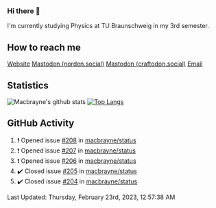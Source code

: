 ### Hi there 👋
I'm currently studying Physics at TU Braunschweig in my 3rd semester.

## How to reach me
[Website](https://florentin-schleuss.de)
<a rel="me" href="https://norden.social/@florentin">Mastodon (norden.social)</a>
<a rel="me" href="https://craftodon.social/@frodolon">Mastodon (craftodon.social)</a>
[Email](mailto:hello@macbrayne.de)

## Statistics
![Macbrayne's github stats](https://github-readme-stats.vercel.app/api?username=macbrayne&count_private=true&show_icons=true&hide_rank=true&custom_title=macbrayne's%20GitHub%20Stats)
[![Top Langs](https://github-readme-stats.vercel.app/api/top-langs/?username=macbrayne&exclude_repo=liftron&layout=compact)](https://github.com/anuraghazra/github-readme-stats)
## GitHub Activity

<!--RECENT_ACTIVITY:start-->
1. ❗️ Opened issue [#208](https://github.com/macbrayne/status/issues/208) in [macbrayne/status](https://github.com/macbrayne/status)
2. ❗️ Opened issue [#207](https://github.com/macbrayne/status/issues/207) in [macbrayne/status](https://github.com/macbrayne/status)
3. ❗️ Opened issue [#206](https://github.com/macbrayne/status/issues/206) in [macbrayne/status](https://github.com/macbrayne/status)
4. ✔️ Closed issue [#205](https://github.com/macbrayne/status/issues/205) in [macbrayne/status](https://github.com/macbrayne/status)
5. ✔️ Closed issue [#204](https://github.com/macbrayne/status/issues/204) in [macbrayne/status](https://github.com/macbrayne/status)
<!--RECENT_ACTIVITY:end-->

<!--RECENT_ACTIVITY:last_update-->
Last Updated: Thursday, February 23rd, 2023, 12:57:38 AM
<!--RECENT_ACTIVITY:last_update_end-->


<!--
**macbrayne/macbrayne** is a ✨ _special_ ✨ repository because its `README.md` (this file) appears on your GitHub profile.

Here are some ideas to get you started:

- 🔭 I’m currently working on ...
- 🌱 I’m currently learning ...
- 👯 I’m looking to collaborate on ...
- 🤔 I’m looking for help with ...
- 💬 Ask me about ...
- 📫 How to reach me: ...
- 😄 Pronouns: ...
- ⚡ Fun fact: ...
-->
